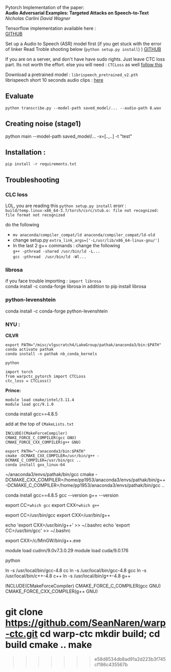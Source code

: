 
Pytorch Implementation of the paper:  
**Audio Adversarial Examples: Targeted Attacks on Speech-to-Text**  
*Nicholas Carlini David Wagner*  

Tensorflow implementation available here :   
[GITHUB](https://github.com/carlini/audio_adversarial_examples)


Set up a Audio to Speech (ASR) model first   (if you get stuck with the error of linker Read Troble shooting below (`python setup.py install`) ) 
[GITHUB](https://github.com/SeanNaren/deepspeech.pytorch)  

If you are on a server, and don't have have sudo rights. Just leave CTC loss part. Its not worth the effort. 
else you will need : `CTCLoss` as well [follow this](https://github.com/SeanNaren/warp-ctc)  

Download a pretrained model : `librispeech_pretrained_v2.pth`   
librispeech short 10 seconds audio clips : [here](https://github.com/ppriyank/Adveserial-Attacks/tree/master/audio-dataset/short-audio)  

## Evaluate
`python transcribe.py --model-path saved_model/... --audio-path 8.wav`   

## Creating noise (stage1)
python main --model-path saved_model/... -x=[..,..] -t "test"

## Installation : 
`pip install -r requirements.txt`  

 

## Troubleshooting 
### CLC loss 
LOL, you are reading this  `python setup.py install`
erorr :   
`build/temp.linux-x86_64-3.7/torch/csrc/stub.o: file not recognized: file format not recognized`  

do the following 
* `mv anaconda/compiler_compat/ld anaconda/compiler_compat/ld-old` 
* change setup.py `extra_link_args=['-L/usr/lib/x86_64-linux-gnu/']`  
* In the last 2 g++ commands : change the following   
`g++ -pthread -shared /usr/bin/ld -L...`  
`gcc -pthread  /usr/bin/ld -Wl...`


### librosa  
if you face trouble importing : `import librosa`  
conda install -c conda-forge librosa
in addition to pip install librosa

### python-levenshtein 
conda install -c conda-forge python-levenshtein  


### NYU : 
**CILVR**  

```
export PATH="/misc/vlgscratch4/LakeGroup/pathak/anaconda3/bin:$PATH"
conda activate pathak 
conda install -n pathak nb_conda_kernels

python 

import torch
from warpctc_pytorch import CTCLoss
ctc_loss = CTCLoss()
```

**Prince:**  
```
module load cmake/intel/3.11.4
module load gcc/9.1.0
```
conda install gcc==4.8.5

add at the top of `CMakeLists.txt`
```
INCLUDE(CMakeForceCompiler)
CMAKE_FORCE_C_COMPILER(gcc GNU)
CMAKE_FORCE_CXX_COMPILER(g++ GNU)
```


```
export PATH="~/anaconda3/bin:$PATH"
cmake -DCMAKE_CXX_COMPILER=/usr/bin/g++ -DCMAKE_C_COMPILER=/usr/bin/gcc ..
conda install gxx_linux-64
```

~/anaconda3/envs/pathak/bin/gcc
cmake -DCMAKE_CXX_COMPILER=/home/pp1953/anaconda3/envs/pathak/bin/g++ -DCMAKE_C_COMPILER=/home/pp1953/anaconda3/envs/pathak/bin/gcc ..



conda install gcc==4.8.5
gcc --version 
g++ --version 

export CC=`which gcc`
export CXX=`which g++`


export CC=/usr/bin/gcc
export CXX=/usr/bin/g++

echo 'export CXX=/usr/bin/g++' >> ~/.bashrc
echo 'export CC=/usr/bin/gcc' >> ~/.bashrc

export CXX=/c/MinGW/bin/g++.exe


module load cudnn/9.0v7.3.0.29 
module load cuda/9.0.176

python 



ln -s /usr/local/bin/gcc-4.8 cc
ln -s /usr/local/bin/gcc-4.8 gcc
ln -s /usr/local/bin/c++-4.8 c++
ln -s /usr/local/bin/g++-4.8 g++


INCLUDE(CMakeForceCompiler)
CMAKE_FORCE_C_COMPILER(gcc GNU)
CMAKE_FORCE_CXX_COMPILER(g++ GNU)






git clone https://github.com/SeanNaren/warp-ctc.git
cd warp-ctc
mkdir build; cd build
cmake ..
make
=======
>>>>>>> e58d8534db8ad91a2d223b3f745cf186c435567b
